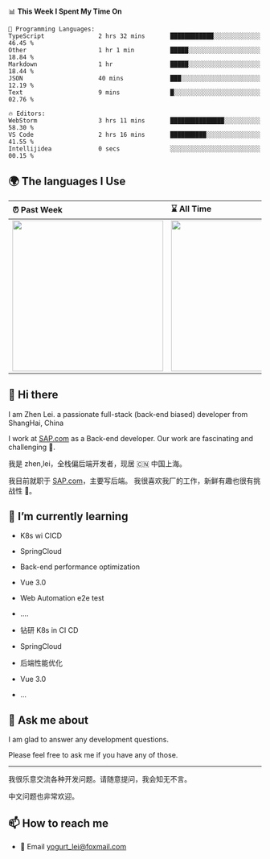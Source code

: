 <!--START_SECTION:waka-->
📊 **This Week I Spent My Time On** 

```text
💬 Programming Languages: 
TypeScript               2 hrs 32 mins       ████████████░░░░░░░░░░░░░   46.45 % 
Other                    1 hr 1 min          █████░░░░░░░░░░░░░░░░░░░░   18.84 % 
Markdown                 1 hr                █████░░░░░░░░░░░░░░░░░░░░   18.44 % 
JSON                     40 mins             ███░░░░░░░░░░░░░░░░░░░░░░   12.19 % 
Text                     9 mins              █░░░░░░░░░░░░░░░░░░░░░░░░   02.76 % 

🔥 Editors: 
WebStorm                 3 hrs 11 mins       ███████████████░░░░░░░░░░   58.30 % 
VS Code                  2 hrs 16 mins       ██████████░░░░░░░░░░░░░░░   41.55 % 
Intellijidea             0 secs              ░░░░░░░░░░░░░░░░░░░░░░░░░   00.15 % 
```


<!--END_SECTION:waka-->


## 🌍 The languages I Use

| ⏰ Past Week                                                                                                                                                  | ⌛️ All Time                                                                                                                                                  |
| :------------------------------------------------------------------------------------------------------------------------------------------------------------ | :------------------------------------------------------------------------------------------------------------------------------------------------------------ |
| <a href="https://wakatime.com/@9a64fd4e-85ff-48a6-a0c1-e09ecd80bab9"> <img src="https://wakatime.com/share/@9a64fd4e-85ff-48a6-a0c1-e09ecd80bab9/5f97c4a7-f918-43db-bace-c48898f1cd61.svg" height="300px"></a> | <a href="https://wakatime.com/@9a64fd4e-85ff-48a6-a0c1-e09ecd80bab9"><img src="https://wakatime.com/share/@9a64fd4e-85ff-48a6-a0c1-e09ecd80bab9/455e730b-0452-4b83-9bc2-fb46e42553a7.svg" height="300px"></a> |

## 👋 Hi there

I am Zhen Lei. a passionate full-stack (back-end biased) developer from ShangHai, China

I work at [SAP.com](https://www.sap.com) as a Back-end developer.
Our work are fascinating and challenging 💪.

我是 zhen,lei，全栈偏后端开发者，现居 🇨🇳 中国上海。

我目前就职于 [SAP.com](https://www.sap.cn)，主要写后端。
我很喜欢我厂的工作，新鲜有趣也很有挑战性 💪。

## 🌱 I’m currently learning

- K8s wi CICD
- SpringCloud
- Back-end performance optimization
- Vue 3.0
- Web Automation e2e test
- ....

- 钻研 K8s in CI CD
- SpringCloud
- 后端性能优化
- Vue 3.0
- ...

## 💬 Ask me about

I am glad to answer any development questions.

Please feel free to ask me if you have any of those.

---

我很乐意交流各种开发问题。请随意提问，我会知无不言。

中文问题也非常欢迎。

## 📫 How to reach me

- 📧 Email [yogurt_lei@foxmail.com](mailto:yogurt_lei@foxmail.com)
